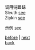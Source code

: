 调用链跟踪  
Sleuth [see](7/1.md)  
Zipkin [see](7/3.md)  

示例 [see](7/2.md)  

[before](6.md) | [next](8.md)  
[back](../12.md)  